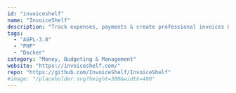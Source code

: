 ```yaml
---
id: "invoiceshelf"
name: "InvoiceShelf"
description: "Track expenses, payments & create professional invoices & estimates (fork of Crater)."
tags:
  - "AGPL-3.0"
  - "PHP"
  - "Docker"
category: "Money, Budgeting & Management"
website: "https://invoiceshelf.com/"
repo: "https://github.com/InvoiceShelf/InvoiceShelf"
#image: "/placeholder.svg?height=300&width=400"
---
```


